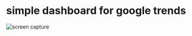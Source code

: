 # simple dashboard for google trends

![screen capture](https://raw.githubusercontent.com/louiascklaw/google-search-trends/master/docs/assets/sc.png)
